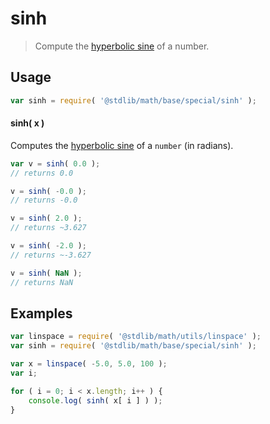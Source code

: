 # sinh

> Compute the [hyperbolic sine][hyperbolic-sine] of a number.

<section class="usage">

## Usage

```javascript
var sinh = require( '@stdlib/math/base/special/sinh' );
```

#### sinh( x )

Computes the [hyperbolic sine][hyperbolic-sine] of a `number` (in radians).

```javascript
var v = sinh( 0.0 );
// returns 0.0

v = sinh( -0.0 );
// returns -0.0

v = sinh( 2.0 );
// returns ~3.627

v = sinh( -2.0 );
// returns ~-3.627

v = sinh( NaN );
// returns NaN
```

</section>

<!-- /.usage -->

<section class="examples">

## Examples

```javascript
var linspace = require( '@stdlib/math/utils/linspace' );
var sinh = require( '@stdlib/math/base/special/sinh' );

var x = linspace( -5.0, 5.0, 100 );
var i;

for ( i = 0; i < x.length; i++ ) {
    console.log( sinh( x[ i ] ) );
}
```

</section>

<!-- /.examples -->

<section class="links">

[hyperbolic-sine]: http://mathworld.wolfram.com/HyperbolicSine.html

</section>

<!-- /.links -->
